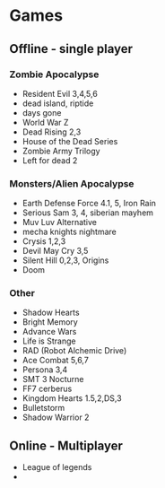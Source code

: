 # Games

## Offline - single player

### Zombie Apocalypse
* Resident Evil 3,4,5,6
* dead island, riptide
* days gone
* World War Z
* Dead Rising 2,3
* House of the Dead Series
* Zombie Army Trilogy
* Left for dead 2

### Monsters/Alien Apocalypse
* Earth Defense Force 4.1, 5, Iron Rain
* Serious Sam 3, 4, siberian mayhem
* Muv Luv Alternative
* mecha knights nightmare
* Crysis 1,2,3
* Devil May Cry 3,5
* Silent Hill 0,2,3, Origins
* Doom

### Other
* Shadow Hearts
* Bright Memory
* Advance Wars
* Life is Strange 
* RAD (Robot Alchemic Drive)
* Ace Combat 5,6,7
* Persona 3,4
* SMT 3 Nocturne
* FF7 cerberus
* Kingdom Hearts 1.5,2,DS,3
* Bulletstorm
* Shadow Warrior 2


## Online - Multiplayer
* League of legends
* 
